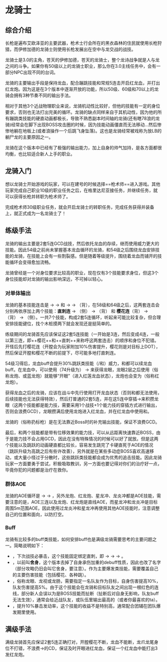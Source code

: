 # 龙骑士
<FloatTOC />

## 综合介绍

长枪是遍布艾欧泽亚的主要武器，枪术士行会所在的黑衣森林的住民就使用长枪狩猎，而伊修加德的龙骑士则使用长枪发展出在空中与龙交战的战技。

龙骑士是3.0的主角，苍天的伊修加德，苍天的龙骑士，整个龙诗战争就是人与龙之间的斗争。如果你有50级以上的龙骑士职业，那么你在3.0主线任务中，会有一部分NPC出现不同的台词。

龙骑的主要输出手段是保持龙血，配合蹦跳技能和常规5连击开启红龙血，并打出红龙炮。因为这是在3个版本中逐渐开放的功能，所以50级、60级和70以上的龙骑会拥有3种节奏不同的输出手法。

相对于其他3个近战物理职业来说，龙骑机动性比较好，但他的技能有一定的身位要求，否则也无法打出完美的循环。龙骑的缺点同样来自于其机动性，因为他的所有蹦跳类技能的硬直动画都极长，导致不熟悉副本时间轴的龙骑(还有瞎78浪的龙骑)经常会在脚下出现BOSS攻击圈的时候，因为技能动画僵直而无法移动…然后惨惨地躺在地板上(或者浪操作一个后跳飞身坠落)。这也是龙骑经常被戏称为放LB的躺尸龙的主要原因之一。

龙骑在这个版本中已经有了极强的输出能力，加上自身的帅气加持，是各方面都很均衡，也比较适合新人上手的职业。

## 龙骑入门

想以龙骑士开始游戏的玩家，可以在建号的时候选择==枪术师==进入游戏。其他玩家完成自己职业10级的职业任务之后，在格里达尼亚接任务<quest name="如何加入枪术师行会" />，并继续<quest name="开拓进取的枪术师" />任务，就可以获得长枪并转职为枪术师了。

完成枪术师30级职业任务<quest name="勇气的证明" type="plus" />，就会开启龙骑士的转职任务<quest name="龙眼" type="plus" />，完成任务获得<item name="龙骑士之证" />并装备上，就正式成为一名龙骑士了！

## 练级手法

龙骑的输出主要是2套5连GCD战技，然后依托<Action name="苍天龙血">龙血</Action>的存续，继而使用威力更大的技能。因此54级之前尚未掌握基本龙血循环的龙骑，和54级之后围绕龙血安排技能的龙骑，在技能上会有一些割裂感。但是随着等级提升，围绕着龙血而铺开的技能循环会变得愈加流畅。

龙骑曾经是一个对身位要求比较高的职业，现在仅有3个技能要求身位，但这3个身位技能却对龙骑的输出影响深远，不可掉以轻心。

### 对单体输出

龙骑的基本技能连击是<Action name="精准刺" /> → <Action name="贯通刺" /> → <Action name="直刺" /> 和 <Action name="精准刺" /> → <Action name="开膛枪" /> → <Action name="樱花怒放" />（背），在58级和64级之后，这两套连击会分别再依序加上两个技能：**直刺连** → <Action name="龙牙龙爪" />（侧） → <Action name="龙尾大回旋" />（背） 和 **樱花连**（背） → <Action name="龙尾大回旋" />（背） → <Action name="龙牙龙爪" />（侧）。一共7个技能，构成2套5连循环，听起来可能比较复杂，但合理安排技能键位，找个木桩摸两下就会发现还是挺简单的。

练级期间的龙骑首先应该保证这2套5连技能（一开始是3连，然后变成4连，一般以第三连，即++樱花++和++直刺++来称呼这两套连击）的顺序和身位不犯错。开怪后先打樱花连（开膛会为玩家附加10%伤害提升，樱花则是对目标上DOT），然后保证开膛和樱花不断的前提下，尽可能多地打直刺连。

54级习得<Action name="苍天龙血" />后，龙血buff会提升30%跳跃类技能（<Action name="跳跃" />/<Action name="高跳" />和<Action name="破碎冲" />）威力，<Action name="龙牙龙爪" />和<Action name="龙尾大回旋" />都可以续龙血buff。在龙血中，可以使用<Action name="跳跃" />（74升级为<Action name="高跳" />） → <Action name="幻象冲" /> 来获得龙眼，龙眼2层之后使用<Action name="武神枪" />（俗称龙炮、或蓝龙炮）就能够“开眼”（进入红莲龙血状态），龙炮也会变为<Action name="死者之岸" />（俗称红龙炮）。

获得龙血之后的龙骑，应该在战斗中先行使用<Action name="苍天龙血" />打开龙血状态（否则<Action name="龙牙龙爪" />和<Action name="龙尾大回旋" />都无法使用，后续技能也无法获得特效），然后打普通的2套5连，并在这5连中穿插<Action name="跳跃" />→<Action name="幻象冲" />来积攒龙眼（这两个技能都是能力技，需要采用1个战技+1个能力技的穿插方式进行输出，否则会浪费GCD），龙眼攒满后使用龙炮进入红龙血，并在红龙血中使用<Action name="死者之岸" />和<Action name="星龙冲" />。

龙骑的<Action name="贯穿尖" />（俗称扔标枪）是在无法靠近Boss时的补充输出技能，保证不浪费GCD。

最后，<Action name="破碎冲" />和<Action name="龙炎冲" />两个技能都是带有位移效果的能力技，可以从远距离快速靠近BOSS，由于是能力技不会占用GCD，因此在没有特殊情况的时候可以好了就放。但是这两个技能以及跳跃的动画硬直都比较长，容易发生跳完了卡硬直死于AOE的情况（跳跃升级为高跳之后有些许改善），另外就是在某些多动症BOSS喜欢高速移动，或大量小怪过于分散时，这些跳跃类技能都会成为优秀的追击技能。因此龙骑玩家一方面要勇于尝试，积极吸取教训，另一方面也要记得对你们的治疗好一点，毕竟你犯的问题都是治疗在救你。

### 群体AOE

龙骑的AOE循环是<Action name="死天枪" /> → <Action name="音速刺" /> → <Action name="山境痛苦" />，另外龙炮、红龙炮、星龙冲、龙炎冲都是AOE技能，需要注意的是，AOE三连以及龙炮、红龙炮是直线AOE，而星龙冲和龙炎冲是目标周围5m范围AOE，因此使用过龙炎冲和星龙冲再使用其他AOE技能时，注意调整自己的位置和面向，以防打空。

### Buff

龙骑有比较多的buff类技能，如何安排buff也是满级龙骑需要思考的主要问题之一。简略说明如下：

* <Action name="龙剑" />，下次战技必暴击，这个技能固定绑定直刺，即<Action name="精准刺" /> → <Action name="贯通刺" /> → <Action name="龙剑" /> → <Action name="直刺" />。
* <Action name="猛枪" />，以前叫<strong>舍身</strong>，这个版本去掉了自身承伤加重的debuff性质，因此也改了名字（部分攻略仍旧会叫它舍身，要注意）。作为主要爆发类技能，需要覆盖自己的主要伤害技能（包括樱花、各种跳）。
* <Action name="巨龙视线" />，俗称龙眼、龙视或龙肠，需要指定一名队友作为目标，自身伤害提高10%，队友伤害提高5%。由于这个技能会在龙骑和目标队友之间出现一根红色的连线，部分新人会误以为是BOSS技能而扯断（扯断后对自身无影响，队友buff无法生效），通常会给近战队友，或队伍里输出最高的（或者你最喜欢的ta）。
* <Action name="战斗连祷" />，提升10%暴击发动率，这个技能的收益不是特别高，通常配合团辅在团队爆发期里使用。

## 满级手法

满级龙骑首先应保证2套5连正确打对，开膛樱花不断，龙血不能断，龙爪龙尾身位不打错，不浪费<Action name="跳跃" />→<Action name="幻象冲" />的CD，保证及时开眼进红龙血，保证一个红龙血中能打出3发红龙炮。

<UnderConstruction />